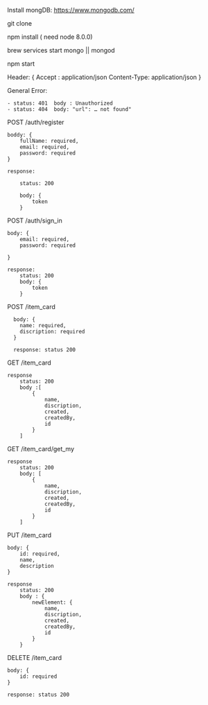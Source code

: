 Install mongDB: https://www.mongodb.com/

git clone

npm install ( need node 8.0.0)

brew services start mongo || mongod

npm start

Header: {
	Accept : application/json
	Content-Type: application/json
}

General Error:

	- status: 401  body : Unauthorized
	- status: 404  body: "url": … not found"


POST /auth/register

	boddy: {
	 	fullName: required,
		email: required,
		password: required
	}

	response:

		status: 200

		body: {
			token
		}

POST /auth/sign_in

	body: {
		email: required,
		password: required

	}

	response:
		status: 200
		body: {
			token
		}

POST /item_card

	  body: {
  		name: required,
	  	discription: required
	  }

	  response: status 200

GET /item_card

	response
		status: 200
		body :[
			{
				name,
				discription,
				created,
				createdBy,
				id
			}
		]

GET /item_card/get_my

	response
		status: 200
		body: [
			{
				name,
				discription,
				created,
				createdBy,
				id
			}
		]

PUT /item_card

	body: {
		id: required,
		name,
		description
	}
	
	response
		status: 200
		body : {
			newElement: {
				name,
				discription,
				created,
				createdBy,
				id
			}
		}

DELETE /item_card

	body: {
		id: required
	}

	response: status 200
